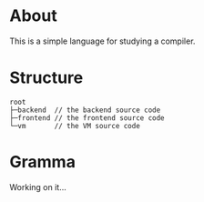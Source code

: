 # About
This is a simple language for studying a compiler.

# Structure
```
root
├─backend  // the backend source code
├─frontend // the frontend source code
└─vm       // the VM source code
``` 

# Gramma
Working on it...
